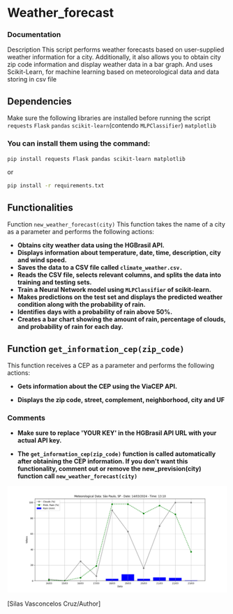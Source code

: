# Weather_forecast

### Documentation 

Description
This script performs weather forecasts based on user-supplied weather information for a city. 
Additionally, it also allows you to obtain city zip code information and display weather data in a bar graph. 
And uses Scikit-Learn, for machine learning based on meteorological data and data storing in csv file

## Dependencies

Make sure the following libraries are installed before running the script
`requests`
`Flask`
`pandas`
`scikit-learn`(contendo `MLPClassifier`)
`matplotlib`

### You can install them using the command:
```bash
pip install requests Flask pandas scikit-learn matplotlib
```
or 

```bash
pip install -r requirements.txt
```

## Functionalities

Function `new_weather_forecast(city)`
This function takes the name of a city as a parameter and performs the following actions:

- **Obtains city weather data using the HGBrasil API.**
- **Displays information about temperature, date, time, description, city and wind speed.**
- **Saves the data to a CSV file called `climate_weather.csv.`**
- **Reads the CSV file, selects relevant columns, and splits the data into training and testing sets.**
- **Train a Neural Network model using `MLPClassifier` of scikit-learn.**
- **Makes predictions on the test set and displays the predicted weather condition along with the probability of rain.**
- **Identifies days with a probability of rain above 50%.**
- **Creates a bar chart showing the amount of rain, percentage of clouds, and probability of rain for each day.**

## Function `get_information_cep(zip_code)`

This function receives a CEP as a parameter and performs the following actions:

- **Gets information about the CEP using the ViaCEP API.**

- **Displays the zip code, street, complement, neighborhood, city and UF**

### Comments

- **Make sure to replace 'YOUR KEY' in the HGBrasil API URL with your actual API key.**

- **The `get_information_cep(zip_code)` function is called automatically after obtaining the CEP information. 
If you don't want this functionality, comment out or remove the new_prevision(city) function call `new_weather_forecast(city)`**

![Data](data_meteorological.png)

[Silas Vasconcelos Cruz/Author] 
